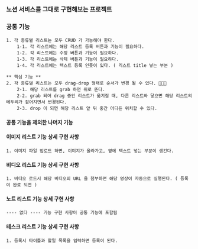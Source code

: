 ### 노션 서비스를 그대로 구현해보는 프로젝트

### 공통 기능
    1. 각 종류별 리스트는 모두 CRUD 가 가능해야 한다.  
        1-1. 각 리스트에는 해당 리스트 등록 버튼과 기능이 필요하다.  
        1-2. 각 리스트에는 수정 버튼과 기능이 필요하다.  
        1-3. 각 리스트에는 삭제 버튼과 기능이 필요하다.  
        1-4. 각 리스트에는 텍스트 등록 인풋이 있다. ( 리스트 title 넣는 부분 )
        
    ** 핵심 기능 **
    2. 각 종류별 리스트는 모두 drag-drop 형태로 순서가 변경 될 수 있다. 👀👀👀  
        2-1. 해당 리스트를 grab 하면 위로 뜬다.  
        2-2. grab 되어 drag 중인 리스트가 옮겨질 때, 다른 리스트와 닿으면 해당 리스트의 테두리가 짙어지면서 변경된다.  
        2-3. drop 이 되면 해당 리스트 앞 뒤 중간 어디든 위치할 수 있다.  
 
#### 공통 기능을 제외한 나머지 기능

#### 이미지 리스트 기능 상세 구현 사항
    1. 이미지 파일 업로드 하면, 이미지가 올라가고, 옆에 텍스트 넣는 부분이 생긴다.  

#### 비디오 리스트 기능 상세 구현 사항
    1. 비디오 로드시 해당 비디오의 URL 을 첨부하면 해당 영상이 자동으로 실행된다. ( 등록이 완료 되면 )  

#### 노트 리스트 기능 상세 구현 사항
    ---- 없다 ---- 기능 구현 사항이 공통 기능에 포함됨

#### 테스크 리스트 기능 상세 구현 사항
    1. 등록시 타이틀과 할일 목록을 입력하면 등록이 된다.
